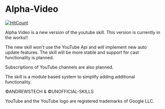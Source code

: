 # Alpha-Video
[![HitCount](http://hits.dwyl.com/unofficial-skills/alpha-video.svg)](http://hits.dwyl.com/unofficial-skills/alpha-video)


Alpha Video is a new version of the youtube skill.
This version is currently in the works!!

The new skill won't use the YouTube Api and will implement new auto update features.
The skill will be more stable and support for cast functionality is planned.

Subscriptions of YouTube channels are also planned.

The skill is a module based system to simplify adding additional functionality.

©ANDREWSTECH & ©UNOFFICIAL-SKILLS

YouTube and the YouTube logo are registered trademarks of Google LLC.
